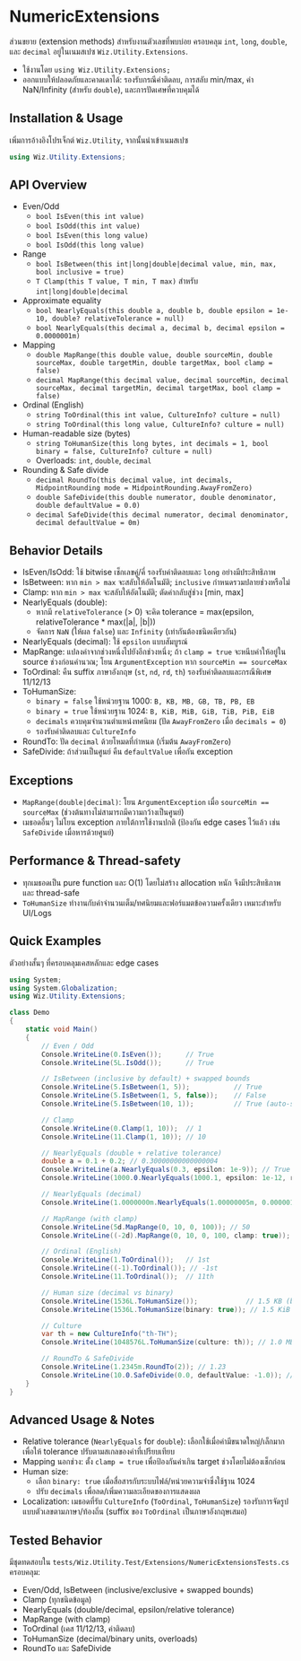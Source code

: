 # NumericExtensions

ส่วนขยาย (extension methods) สำหรับงานตัวเลขที่พบบ่อย ครอบคลุม `int`, `long`, `double`, และ `decimal` อยู่ในเนมสเปซ `Wiz.Utility.Extensions`.

- ใช้งานโดย `using Wiz.Utility.Extensions;`
- ออกแบบให้ปลอดภัยและคาดเดาได้: รองรับกรณีค่าติดลบ, การสลับ min/max, ค่า NaN/Infinity (สำหรับ `double`), และการปัดเศษที่ควบคุมได้

## Installation & Usage
เพิ่มการอ้างอิงโปรเจ็กต์ `Wiz.Utility`, จากนั้นนำเข้าเนมสเปซ

```csharp
using Wiz.Utility.Extensions;
```

## API Overview
- Even/Odd
  - `bool IsEven(this int value)`
  - `bool IsOdd(this int value)`
  - `bool IsEven(this long value)`
  - `bool IsOdd(this long value)`
- Range
  - `bool IsBetween(this int|long|double|decimal value, min, max, bool inclusive = true)`
  - `T Clamp(this T value, T min, T max)` สำหรับ `int|long|double|decimal`
- Approximate equality
  - `bool NearlyEquals(this double a, double b, double epsilon = 1e-10, double? relativeTolerance = null)`
  - `bool NearlyEquals(this decimal a, decimal b, decimal epsilon = 0.0000001m)`
- Mapping
  - `double MapRange(this double value, double sourceMin, double sourceMax, double targetMin, double targetMax, bool clamp = false)`
  - `decimal MapRange(this decimal value, decimal sourceMin, decimal sourceMax, decimal targetMin, decimal targetMax, bool clamp = false)`
- Ordinal (English)
  - `string ToOrdinal(this int value, CultureInfo? culture = null)`
  - `string ToOrdinal(this long value, CultureInfo? culture = null)`
- Human-readable size (bytes)
  - `string ToHumanSize(this long bytes, int decimals = 1, bool binary = false, CultureInfo? culture = null)`
  - Overloads: `int`, `double`, `decimal`
- Rounding & Safe divide
  - `decimal RoundTo(this decimal value, int decimals, MidpointRounding mode = MidpointRounding.AwayFromZero)`
  - `double SafeDivide(this double numerator, double denominator, double defaultValue = 0.0)`
  - `decimal SafeDivide(this decimal numerator, decimal denominator, decimal defaultValue = 0m)`

## Behavior Details
- IsEven/IsOdd: ใช้ bitwise เช็กเลขคู่/คี่ รองรับค่าติดลบและ `long` อย่างมีประสิทธิภาพ
- IsBetween: หาก `min > max` จะสลับให้อัตโนมัติ; `inclusive` กำหนดรวมปลายช่วงหรือไม่
- Clamp: หาก `min > max` จะสลับให้อัตโนมัติ; ตัดค่ากลับสู่ช่วง [min, max]
- NearlyEquals (double):
  - หากมี `relativeTolerance` (> 0) จะคิด tolerance = max(epsilon, relativeTolerance * max(|a|, |b|))
  - จัดการ `NaN` (ให้ผล `false`) และ `Infinity` (เท่ากันต้องชนิดเดียวกัน)
- NearlyEquals (decimal): ใช้ `epsilon` แบบสัมบูรณ์
- MapRange: แปลงค่าจากช่วงหนึ่งไปยังอีกช่วงหนึ่ง; ถ้า `clamp = true` จะหนีบค่าให้อยู่ใน source ช่วงก่อนคำนวณ; โยน `ArgumentException` หาก `sourceMin == sourceMax`
- ToOrdinal: คืน suffix ภาษาอังกฤษ (`st`, `nd`, `rd`, `th`) รองรับค่าติดลบและกรณีพิเศษ 11/12/13
- ToHumanSize:
  - `binary = false` ใช้หน่วยฐาน 1000: `B, KB, MB, GB, TB, PB, EB`
  - `binary = true` ใช้หน่วยฐาน 1024: `B, KiB, MiB, GiB, TiB, PiB, EiB`
  - `decimals` ควบคุมจำนวนตำแหน่งทศนิยม (ปัด `AwayFromZero` เมื่อ `decimals = 0`)
  - รองรับค่าติดลบและ `CultureInfo`
- RoundTo: ปัด `decimal` ด้วยโหมดที่กำหนด (เริ่มต้น `AwayFromZero`)
- SafeDivide: ถ้าส่วนเป็นศูนย์ คืน `defaultValue` เพื่อกัน exception

## Exceptions
- `MapRange(double|decimal)`: โยน `ArgumentException` เมื่อ `sourceMin == sourceMax` (ช่วงต้นทางไม่สามารถมีความกว้างเป็นศูนย์)
- เมธอดอื่นๆ ไม่โยน exception ภายใต้การใช้งานปกติ (ป้องกัน edge cases ไว้แล้ว เช่น `SafeDivide` เมื่อหารด้วยศูนย์)

## Performance & Thread-safety
- ทุกเมธอดเป็น pure function และ O(1) โดยไม่สร้าง allocation หนัก จึงมีประสิทธิภาพและ thread-safe
- `ToHumanSize` ทำงานกับค่าจำนวนเต็ม/ทศนิยมและฟอร์แมตข้อความครั้งเดียว เหมาะสำหรับ UI/Logs

## Quick Examples
ตัวอย่างสั้นๆ ที่ครอบคลุมเคสหลักและ edge cases

```csharp
using System;
using System.Globalization;
using Wiz.Utility.Extensions;

class Demo
{
    static void Main()
    {
        // Even / Odd
        Console.WriteLine(0.IsEven());      // True
        Console.WriteLine(5L.IsOdd());      // True

        // IsBetween (inclusive by default) + swapped bounds
        Console.WriteLine(5.IsBetween(1, 5));           // True
        Console.WriteLine(5.IsBetween(1, 5, false));    // False
        Console.WriteLine(5.IsBetween(10, 1));          // True (auto-swap)

        // Clamp
        Console.WriteLine(0.Clamp(1, 10));  // 1
        Console.WriteLine(11.Clamp(1, 10)); // 10

        // NearlyEquals (double + relative tolerance)
        double a = 0.1 + 0.2; // 0.30000000000000004
        Console.WriteLine(a.NearlyEquals(0.3, epsilon: 1e-9)); // True
        Console.WriteLine(1000.0.NearlyEquals(1000.1, epsilon: 1e-12, relativeTolerance: 1e-4)); // True

        // NearlyEquals (decimal)
        Console.WriteLine(1.0000000m.NearlyEquals(1.00000005m, 0.000001m)); // True

        // MapRange (with clamp)
        Console.WriteLine(5d.MapRange(0, 10, 0, 100)); // 50
        Console.WriteLine((-2d).MapRange(0, 10, 0, 100, clamp: true)); // 0

        // Ordinal (English)
        Console.WriteLine(1.ToOrdinal());   // 1st
        Console.WriteLine((-1).ToOrdinal()); // -1st
        Console.WriteLine(11.ToOrdinal());  // 11th

        // Human size (decimal vs binary)
        Console.WriteLine(1536L.ToHumanSize());            // 1.5 KB (base 1000)
        Console.WriteLine(1536L.ToHumanSize(binary: true)); // 1.5 KiB (base 1024)

        // Culture
        var th = new CultureInfo("th-TH");
        Console.WriteLine(1048576L.ToHumanSize(culture: th)); // 1.0 MB (using Thai number formatting)

        // RoundTo & SafeDivide
        Console.WriteLine(1.2345m.RoundTo(2)); // 1.23
        Console.WriteLine(10.0.SafeDivide(0.0, defaultValue: -1.0)); // -1
    }
}
```

## Advanced Usage & Notes
- Relative tolerance (`NearlyEquals` for `double`): เลือกใช้เมื่อค่ามีขนาดใหญ่/เล็กมาก เพื่อให้ tolerance ปรับตามสเกลของค่าที่เปรียบเทียบ
- Mapping นอกช่วง: ตั้ง `clamp = true` เพื่อป้องกันค่าเกิน target ช่วงโดยไม่ต้องเช็กก่อน
- Human size:
  - เลือก `binary: true` เมื่อสื่อสารกับระบบไฟล์/หน่วยความจำซึ่งใช้ฐาน 1024
  - ปรับ `decimals` เพื่อลด/เพิ่มความละเอียดของการแสดงผล
- Localization: เมธอดที่รับ `CultureInfo` (`ToOrdinal`, `ToHumanSize`) รองรับการจัดรูปแบบตัวเลขตามภาษา/ท้องถิ่น (suffix ของ `ToOrdinal` เป็นภาษาอังกฤษเสมอ)

## Tested Behavior
มีชุดทดสอบใน `tests/Wiz.Utility.Test/Extensions/NumericExtensionsTests.cs` ครอบคลุม:
- Even/Odd, IsBetween (inclusive/exclusive + swapped bounds)
- Clamp (ทุกชนิดข้อมูล)
- NearlyEquals (double/decimal, epsilon/relative tolerance)
- MapRange (with clamp)
- ToOrdinal (เคส 11/12/13, ค่าติดลบ)
- ToHumanSize (decimal/binary units, overloads)
- RoundTo และ SafeDivide

